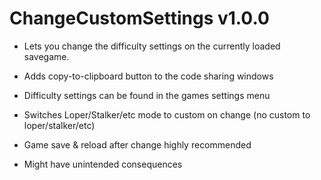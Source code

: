 # ChangeCustomSettings v1.0.0

- Lets you change the difficulty settings on the currently loaded savegame.
- Adds copy-to-clipboard button to the code sharing windows
	
- Difficulty settings can be found in the games settings menu

- Switches Loper/Stalker/etc mode to custom on change (no custom to loper/stalker/etc)

- Game save & reload after change highly recommended
- Might have unintended consequences